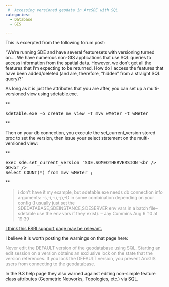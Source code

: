 ```yaml
---
 #  Accessing versioned geodata in ArcSDE with SQL
categories:
  - Database
  - GIS

---
```

This is excerpted from the following forum post:

&#8220;We&#8217;re running SDE and have several featuresets with versioning turned on&#8230;. We have numerous non-GIS applications that use SQL queries to access information from the spatial data. However, we don&#8217;t get all the features that I&#8217;m expecting to be returned. How do I access the features that have been added/deleted (and are, therefore, &#8220;hidden&#8221; from a straight SQL query)?&#8221;

As long as it is just the attributes that you are after, you can set up a multi-versioned view using sdetable.exe.

**

<pre>sdetable.exe -o create_mv_view -T mvv_wMeter -t wMeter</pre>**

Then on your db connection, you execute the set\_current\_version stored proc to set the version, then issue your select statement on the multi-versioned view:

**

<pre>exec sde.set_current_version 'SDE.SOMEOTHERVERSION'&lt;br /&gt;
GO&lt;br /&gt;
Select COUNT(*) from mvv_wMeter ; </pre>**

> <span style="color: #999999;">i don&#8217;t have it my example, but sdetable.exe needs db connection info arguments: -s,-i,-u,-p,-D in some combination depending on your config (I usually just set the SDEDATABASE,SDEINSTANCE,SDESERVER env vars in a batch file&#8211;sdetable use the env vars if they exist). – Jay Cummins Aug 6 &#8217;10 at 19:39</span>

[I think this ESRI support page may be relevant.][1]

I believe it is worth posting the warnings on that page here:


 <span style="color: #999999;">Never edit the DEFAULT version of the geodatabase using SQL. Starting an edit session on a version obtains an exclusive lock on the state that the version references. If you lock the DEFAULT version, you prevent ArcGIS users from connecting to the geodatabase.</span>

In the 9.3 help page they also warned against editing non-simple feature class attributes (Geometric Networks, Topologies, etc.) via SQL.

 [1]: http://help.arcgis.com/en/arcgisdesktop/10.0/help/index.html#/in_SQL_Server/006z0000001r000000/